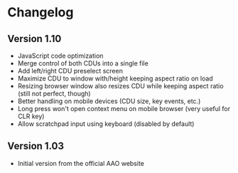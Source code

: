 # Changelog

## Version 1.10

* JavaScript code optimization
* Merge control of both CDUs into a single file
* Add left/right CDU preselect screen
* Maximize CDU to window with/height keeping aspect ratio on load
* Resizing browser window also resizes CDU while keeping aspect ratio (still not perfect, though)
* Better handling on mobile devices (CDU size, key events, etc.)
* Long press won't open context menu on mobile browser (very useful for CLR key)
* Allow scratchpad input using keyboard (disabled by default)

## Version 1.03

* Initial version from the official AAO website
